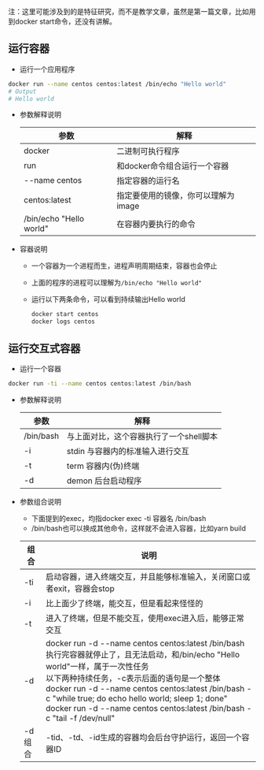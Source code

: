 注：这里可能涉及到的是特征研究，而不是教学文章，虽然是第一篇文章，比如用到docker start命令，还没有讲解。

## 运行容器

- 运行一个应用程序
```bash
docker run --name centos centos:latest /bin/echo "Hello world"
# Output
# Hello world
```
- 参数解释说明

  | 参数                    | 解释                                |
  | ----------------------- | ----------------------------------- |
  | docker                  | 二进制可执行程序                    |
  | run                     | 和docker命令组合运行一个容器        |
  | --name centos           | 指定容器的运行名                    |
  | centos:latest           | 指定要使用的镜像，你可以理解为image |
  | /bin/echo "Hello world" | 在容器内要执行的命令                |

- 容器说明
    - 一个容器为一个进程而生，进程声明周期结束，容器也会停止
    
    - 上面的程序的进程可以理解为```/bin/echo "Hello world"```
    
    - 运行以下两条命令，可以看到持续输出Hello world
    
      ```bash
      docker start centos
      docker logs centos
      ```

## 运行交互式容器

- 运行一个容器

```bash
docker run -ti --name centos centos:latest /bin/bash
```

- 参数解释说明

  | 参数      | 解释                                    |
  | --------- | --------------------------------------- |
  | /bin/bash | 与上面对比，这个容器执行了一个shell脚本 |
  | -i        | stdin 与容器内的标准输入进行交互        |
  | -t        | term 容器内(伪)终端                     |
  | -d        | demon 后台启动程序                      |

- 参数组合说明

  - 下面提到的exec，均指docker exec -ti 容器名 /bin/bash
  - /bin/bash也可以换成其他命令，这样就不会进入容器，比如yarn build
  
  | 组合   | 说明                                                         |
  | ------ | ------------------------------------------------------------ |
  | -ti    | 启动容器，进入终端交互，并且能够标准输入，关闭窗口或者exit，容器会stop |
  | -i     | 比上面少了终端，能交互，但是看起来怪怪的                     |
  | -t     | 进入了终端，但是不能交互，使用exec进入后，能够正常交互       |
  | -d     | docker run -d --name centos centos:latest /bin/bash 执行完容器就停止了，且无法启动，和/bin/echo "Hello world"一样，属于一次性任务</br>以下两种持续任务，-c表示后面的语句是一个整体</br>docker run -d --name centos centos:latest /bin/bash -c "while true; do echo hello world; sleep 1; done" </br>docker run -d --name centos centos:latest /bin/bash -c "tail -f /dev/null" |
  | -d组合 | -tid、-td、-id生成的容器均会后台守护运行，返回一个容器ID     |
  
  